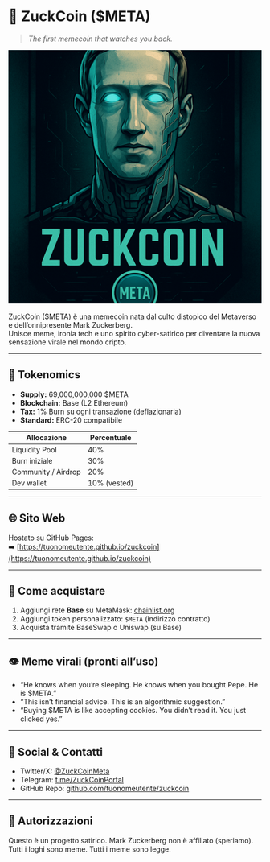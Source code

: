 
# 🧠 ZuckCoin ($META)

> *The first memecoin that watches you back.*

![ZuckCoin Logo](zuckcoin-logo.png)

ZuckCoin ($META) è una memecoin nata dal culto distopico del Metaverso e dell’onnipresente Mark Zuckerberg.  
Unisce meme, ironia tech e uno spirito cyber-satirico per diventare la nuova sensazione virale nel mondo cripto.

---

## 📜 Tokenomics

- **Supply:** 69,000,000,000 $META
- **Blockchain:** Base (L2 Ethereum)
- **Tax:** 1% Burn su ogni transazione (deflazionaria)
- **Standard:** ERC-20 compatibile

| Allocazione | Percentuale |
|-------------|-------------|
| Liquidity Pool | 40% |
| Burn iniziale | 30% |
| Community / Airdrop | 20% |
| Dev wallet | 10% (vested) |

---

## 🌐 Sito Web

Hostato su GitHub Pages:  
➡️ [https://tuonomeutente.github.io/zuckcoin](https://tuonomeutente.github.io/zuckcoin)

---

## 🚀 Come acquistare

1. Aggiungi rete **Base** su MetaMask: [chainlist.org](https://chainlist.org/)
2. Aggiungi token personalizzato: `$META` (indirizzo contratto)
3. Acquista tramite BaseSwap o Uniswap (su Base)

---

## 👁️ Meme virali (pronti all’uso)

- “He knows when you’re sleeping. He knows when you bought Pepe. He is $META.”
- “This isn’t financial advice. This is an algorithmic suggestion.”
- “Buying $META is like accepting cookies. You didn’t read it. You just clicked yes.”

---

## 📱 Social & Contatti

- Twitter/X: [@ZuckCoinMeta](https://x.com/ZuckCoinMeta)
- Telegram: [t.me/ZuckCoinPortal](https://t.me/ZuckCoinPortal)
- GitHub Repo: [github.com/tuonomeutente/zuckcoin](https://github.com/tuonomeutente/zuckcoin)

---

## 🤖 Autorizzazioni

Questo è un progetto satirico. Mark Zuckerberg non è affiliato (speriamo).  
Tutti i loghi sono meme. Tutti i meme sono legge.

